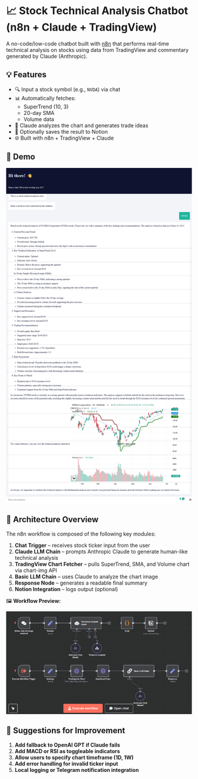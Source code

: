 # 📈 Stock Technical Analysis Chatbot (n8n + Claude + TradingView)

A no-code/low-code chatbot built with [n8n](https://n8n.io/) that performs real-time technical analysis on stocks using data from TradingView and commentary generated by Claude (Anthropic).

## 💡 Features

- 🔍 Input a stock symbol (e.g., `NVDA`) via chat
- 📊 Automatically fetches:
  - SuperTrend (10, 3)
  - 20-day SMA
  - Volume data
- 🧠 Claude analyzes the chart and generates trade ideas
- 📘 Optionally saves the result to Notion
- 🌐 Built with n8n + TradingView + Claude

## 🚀 Demo

![Demo](docs/demo12.png)

## 🧠 Architecture Overview

The n8n workflow is composed of the following key modules:

1. **Chat Trigger** – receives stock ticker input from the user
2. **Claude LLM Chain** – prompts Anthropic Claude to generate human-like technical analysis
3. **TradingView Chart Fetcher** – pulls SuperTrend, SMA, and Volume chart via chart-img API
4. **Basic LLM Chain** – uses Claude to analyze the chart image
5. **Response Node** – generates a readable final summary
6. **Notion Integration** – logs output (optional)

🖼️ **Workflow Preview:**

![Workflow Diagram](docs/workflow.png)

## 🔧 Suggestions for Improvement

1. **Add fallback to OpenAI GPT if Claude fails**
2. **Add MACD or RSI as toggleable indicators**
3. **Allow users to specify chart timeframe (1D, 1W)**
4. **Add error handling for invalid ticker input**
5. **Local logging or Telegram notification integration**
